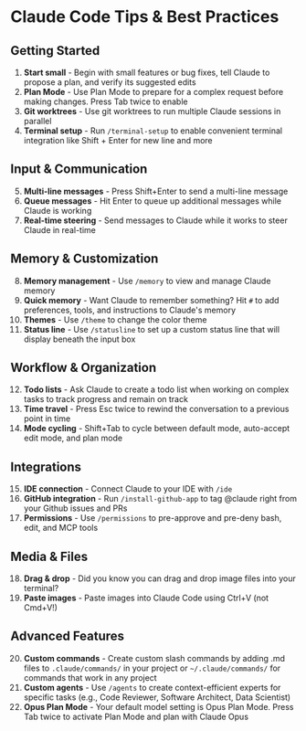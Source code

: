 # Claude Code Tips & Best Practices

## Getting Started

1. **Start small** - Begin with small features or bug fixes, tell Claude to propose a plan, and verify its suggested edits
2. **Plan Mode** - Use Plan Mode to prepare for a complex request before making changes. Press Tab twice to enable
3. **Git worktrees** - Use git worktrees to run multiple Claude sessions in parallel
4. **Terminal setup** - Run `/terminal-setup` to enable convenient terminal integration like Shift + Enter for new line and more

## Input & Communication

5. **Multi-line messages** - Press Shift+Enter to send a multi-line message
6. **Queue messages** - Hit Enter to queue up additional messages while Claude is working
7. **Real-time steering** - Send messages to Claude while it works to steer Claude in real-time

## Memory & Customization

8. **Memory management** - Use `/memory` to view and manage Claude memory
9. **Quick memory** - Want Claude to remember something? Hit `#` to add preferences, tools, and instructions to Claude's memory
10. **Themes** - Use `/theme` to change the color theme
11. **Status line** - Use `/statusline` to set up a custom status line that will display beneath the input box

## Workflow & Organization

12. **Todo lists** - Ask Claude to create a todo list when working on complex tasks to track progress and remain on track
13. **Time travel** - Press Esc twice to rewind the conversation to a previous point in time
14. **Mode cycling** - Shift+Tab to cycle between default mode, auto-accept edit mode, and plan mode

## Integrations

15. **IDE connection** - Connect Claude to your IDE with `/ide`
16. **GitHub integration** - Run `/install-github-app` to tag @claude right from your Github issues and PRs
17. **Permissions** - Use `/permissions` to pre-approve and pre-deny bash, edit, and MCP tools

## Media & Files

18. **Drag & drop** - Did you know you can drag and drop image files into your terminal?
19. **Paste images** - Paste images into Claude Code using Ctrl+V (not Cmd+V!)

## Advanced Features

20. **Custom commands** - Create custom slash commands by adding .md files to `.claude/commands/` in your project or `~/.claude/commands/` for commands that work in any project
21. **Custom agents** - Use `/agents` to create context-efficient experts for specific tasks (e.g., Code Reviewer, Software Architect, Data Scientist)
22. **Opus Plan Mode** - Your default model setting is Opus Plan Mode. Press Tab twice to activate Plan Mode and plan with Claude Opus
